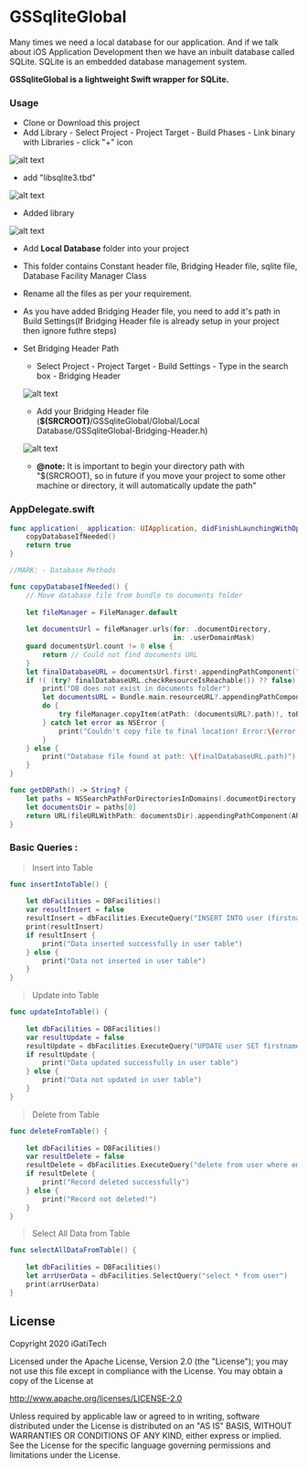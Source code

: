 # GSSqliteGlobal

Many times we need a local database for our application. And if we talk about iOS Application Development then we have an inbuilt database called SQLite. SQLite is an embedded database management system.

**GSSqliteGlobal is a lightweight Swift wrapper for SQLite.**

### Usage

- Clone or Download this project
- Add Library
       - Select Project - Project Target - Build Phases - Link binary with Libraries - click "+" icon 

![alt text](https://github.com/igatitech/GSSqliteGlobal/blob/master/Resources/BuildPhases.png)

- add "libsqlite3.tbd"

![alt text](https://github.com/igatitech/GSSqliteGlobal/blob/master/Resources/Sqlite.png)

- Added library

![alt text](https://github.com/igatitech/GSSqliteGlobal/blob/master/Resources/LinkBinary.png)

- Add **Local Database** folder into your project
- This folder contains Constant header file, Bridging Header file, sqlite file, Database Facility Manager Class
- Rename all the files as per your requirement.
- As you have added Bridging Header file, you need to add it's path in Build Settings(If Bridging Header file is already setup in your project then ignore futhre steps)
- Set Bridging Header Path
    - Select Project - Project Target - Build Settings - Type in the search box - Bridging Header
    
    ![alt text](https://github.com/igatitech/GSSqliteGlobal/blob/master/Resources/BuildSetting.png)
    
    - Add your Bridging Header file (**$(SRCROOT)**/GSSqliteGlobal/Global/Local Database/GSSqliteGlobal-Bridging-Header.h)
    
    ![alt text](https://github.com/igatitech/GSSqliteGlobal/blob/master/Resources/BridgingHeaderPath.png)
    
    - **@note:** It is important to begin your directory path with "$(SRCROOT), so in future if you move your project to some other machine or directory, it will automatically update the path"

### AppDelegate.swift

```swift
func application(_ application: UIApplication, didFinishLaunchingWithOptions launchOptions: [UIApplicationLaunchOptionsKey: Any]?) -> Bool {
    copyDatabaseIfNeeded()
    return true
}

//MARK: - Database Methods

func copyDatabaseIfNeeded() {
    // Move database file from bundle to documents folder
    
    let fileManager = FileManager.default
    
    let documentsUrl = fileManager.urls(for: .documentDirectory,
                                        in: .userDomainMask)
    guard documentsUrl.count != 0 else {
        return // Could not find documents URL
    }
    let finalDatabaseURL = documentsUrl.first!.appendingPathComponent("DB.sqlite")
    if !( (try? finalDatabaseURL.checkResourceIsReachable()) ?? false) {
        print("DB does not exist in documents folder")
        let documentsURL = Bundle.main.resourceURL?.appendingPathComponent("DB.sqlite")
        do {
            try fileManager.copyItem(atPath: (documentsURL?.path)!, toPath: finalDatabaseURL.path)
        } catch let error as NSError {
            print("Couldn't copy file to final location! Error:\(error.description)")
        }
    } else {
        print("Database file found at path: \(finalDatabaseURL.path)")
    }
}

func getDBPath() -> String? {
    let paths = NSSearchPathForDirectoriesInDomains(.documentDirectory, .userDomainMask, true)
    let documentsDir = paths[0]
    return URL(fileURLWithPath: documentsDir).appendingPathComponent(APPLICATION_DB).absoluteString
}
```

### Basic Queries :

> Insert into Table 
```swift
func insertIntoTable() {
        
    let dbFacilities = DBFacilities()
    var resultInsert = false
    resultInsert = dbFacilities.ExecuteQuery("INSERT INTO user (firstname, lastname, email) VALUES (\"\(self.textFieldFirstName.text ?? "")\", \"\(self.textFeildLastName.text ?? "")\", \"\(self.textFieldEmail.text ?? "")\")")
    print(resultInsert)
    if resultInsert {
        print("Data inserted successfully in user table")
    } else {
        print("Data not inserted in user table")
    }
}
```

> Update into Table
```swift
func updateIntoTable() {
        
    let dbFacilities = DBFacilities()
    var resultUpdate = false
    resultUpdate = dbFacilities.ExecuteQuery("UPDATE user SET firstname = \"\(self.textFieldFirstName.text ?? "")\", lastname = \"\(self.textFeildLastName.text ?? "")\" where email = \"\(self.textFieldEmail.text ?? "")\"")
    if resultUpdate {
        print("Data updated successfully in user table")
    } else {
        print("Data not updated in user table")
    }
}
```

> Delete from Table
```swift
func deleteFromTable() {
        
    let dbFacilities = DBFacilities()
    var resultDelete = false
    resultDelete = dbFacilities.ExecuteQuery("delete from user where email = \"\(email)\"")
    if resultDelete {
        print("Record deleted successfully")
    } else {
        print("Record not deleted!")
    }
}
```

> Select All Data from Table
```swift
func selectAllDataFromTable() {
        
    let dbFacilities = DBFacilities()
    let arrUserData = dbFacilities.SelectQuery("select * from user")
    print(arrUserData)
}
```

## License
Copyright 2020 iGatiTech

Licensed under the Apache License, Version 2.0 (the "License"); you may not use this file except in compliance with the License. You may obtain a copy of the License at

http://www.apache.org/licenses/LICENSE-2.0

Unless required by applicable law or agreed to in writing, software distributed under the License is distributed on an "AS IS" BASIS, WITHOUT WARRANTIES OR CONDITIONS OF ANY KIND, either express or implied. See the License for the specific language governing permissions and limitations under the License.

